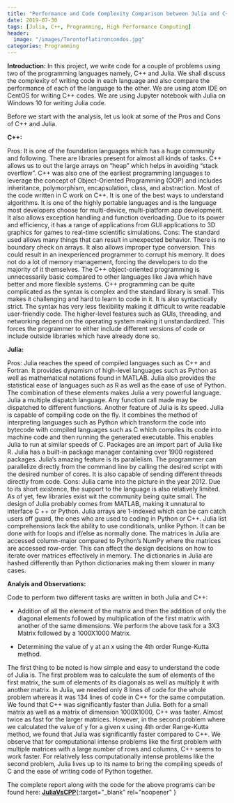 ```yaml
---
title: "Performance and Code Complexity Comparison between Julia and C++"
date: 2019-07-30
tags: [Julia, C++, Programming, High Performance Computing]
header:
  image: "/images/Torontoflatironcondos.jpg"
categories: Programming
---
```


**Introduction:** In this project, we write code for a couple of problems using two of the programming languages namely, C++ and Julia. We shall discuss the complexity of writing code in each language and also compare the performance of each of the language to the other.
We are using atom IDE on CentOS for writing C++ codes. We are using Jupyter notebook with Julia on Windows 10 for writing Julia code.

Before we start with the analysis, let us look at some of the Pros and Cons of C++ and Julia.

**C++:**

Pros: It is one of the foundation languages which has a huge community and following. There are libraries present for almost all kinds of tasks. C++ allows us to out the large arrays on “heap” which helps in avoiding “stack overflow”. C++ was also one of the earliest programming languages to leverage the concept of Object-Oriented Programming (OOP) and includes inheritance, polymorphism, encapsulation, class, and abstraction. Most of the code written in C work on C++. It is one of the best ways to understand algorithms. It is one of the highly portable languages and is the language most developers choose for multi-device, multi-platform app development. It also allows exception handling and function overloading. Due to its power and efficiency, it has a range of applications from GUI applications to 3D graphics for games to real-time scientific simulations.
Cons: The standard used allows many things that can result in unexpected behavior. There is no boundary check on arrays. It also allows improper type conversion. This could result in an inexperienced programmer to corrupt his memory. It does not do a lot of memory management, forcing the developers to do the majority of it themselves. The C++ object-oriented programming is unnecessarily basic compared to other languages like Java which have better and more flexible systems. C++ programming can be quite complicated as the syntax is complex and the standard library is small. This makes it challenging and hard to learn to code in it. It is also syntactically strict. The syntax has very less flexibility making it difficult to write readable user-friendly code. The higher-level features such as GUIs, threading, and networking depend on the operating system making it unstandardized. This forces the programmer to either include different versions of code or include outside libraries which have already done so.

**Julia:**

Pros: Julia reaches the speed of compiled languages such as C++ and Fortran. It provides dynamism of high-level languages such as Python as well as mathematical notations found in MATLAB. Julia also provides the statistical ease of languages such as R as well as the ease of use of Python. The combination of these elements makes Julia a very powerful language. Julia a multiple dispatch language. Any function call made may be dispatched to different functions. Another feature of Julia is its speed. Julia is capable of compiling code on the fly. It combines the method of interpreting languages such as Python which transform the code into bytecode with compiled languages such as C which compiles its code into machine code and then running the generated executable. This enables Julia to run at similar speeds of C. Packages are an import part of Julia like R. Julia has a built-in package manager containing over 1900 registered packages. Julia’s amazing feature is its parallelism. The programmer can parallelize directly from the command line by calling the desired script with the desired number of cores. It is also capable of sending different threads directly from code.
Cons: Julia came into the picture in the year 2012. Due to its short existence, the support to the language is also relatively limited. As of yet, few libraries exist wit the community being quite small. The design of Julia probably comes from MATLAB, making it unnatural to interface C ++ or Python. Julia arrays are 1-indexed which can be can catch users off guard, the ones who are used to coding in Python or C++.
Julia list comprehensions lack the ability to use conditionals, unlike Python. It can be done with for loops and if/else as normally done. The matrices in Julia are accessed column-major compared to Python’s NumPy where the matrices are accessed row-order. This can affect the design decisions on how to iterate over matrices effectively in memory. The dictionaries in Julia are hashed differently than Python dictionaries making them slower in many cases.

**Analyis and Observations:**

Code to perform two different tasks are written in both Julia and C++:

* Addition of all the element of the matrix and then the addition of only the diagonal elements followed by multiplication of the first matrix with another of the same dimensions.
We perform the above task for a 3X3 Matrix followed by a 1000X1000 Matrix.

* Determining the value of y at an x using the 4th order Runge-Kutta method.

The first thing to be noted is how simple and easy to understand the code of Julia is. The first problem was to calculate the sum of elements of the first matrix, the sum of elements of its diagonals as well as multiply it with another matrix. In Julia, we needed only 8 lines of code for the whole problem whereas it was 134 lines of code in C++ for the same computation. We found that C++ was significantly faster than Julia. Both for a small matrix as well as a matrix of dimension 1000X1000, C++ was faster. Almost twice as fast for the larger matrices. However, in the second problem where we calculated the value of y for a given x using 4th order Range-Kutta method, we found that Julia was significantly faster compared to C++. We observe that for computational intense problems like the first problem with multiple matrices with a large number of rows and columns, C++ seems to work faster. For relatively less computationally intense problems like the second problem, Julia lives up to its name to bring the compiling speeds of C and the ease of writing code of Python together.

The complete report along with the code for the above programs can be found here: [**JuliaVsCPP**](https://github.com/SurajSajjan/JuliaVsCPP){:target="_blank" rel="noopener" }